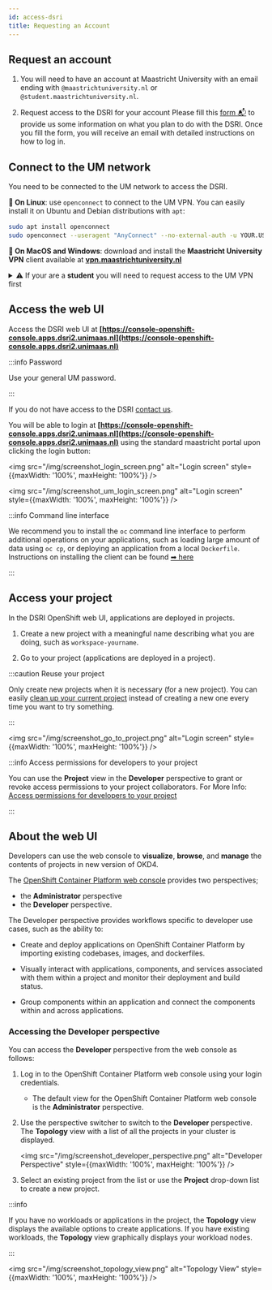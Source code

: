 ```yaml
---
id: access-dsri
title: Requesting an Account
---
```


## Request an account

1. You will need to have an account at Maastricht University with an email ending with `@maastrichtuniversity.nl` or `@student.maastrichtuniversity.nl`.

2. Request access to the DSRI for your account Please fill this [form 📬](/register) to provide us some information on what you plan to do with the DSRI. Once you fill the form, you will receive an email with detailed instructions on how to log in.


## Connect to the UM network

You need to be connected to the UM network to access the DSRI.

**🐧 On Linux**: use `openconnect` to connect to the UM VPN. You can easily install it on Ubuntu and Debian distributions with `apt`:

```bash
sudo apt install openconnect
sudo openconnect --useragent "AnyConnect" --no-external-auth -u YOUR.USER --authgroup=01 vpn.maastrichtuniversity.nl
```

**🍎 On MacOS and Windows**: download and install the **Maastricht University VPN** client available at **[vpn.maastrichtuniversity.nl](https://vpn.maastrichtuniversity.nl/)**


<details><summary>⚠️ If your are a <b>student</b> you will need to request access to the UM VPN first</summary>

<ul>
<li>You can try to use the Athena Student Desktop at <a href="https://athenadesktop.maastrichtuniversity.nl">athenadesktop.maastrichtuniversity.nl</a>, to access the VPN through a virtual desktop</li>
<li>Or ask one of your teachers to request VPN access for you. You will need to send an email to the IT helpdesk of your department with the following information: </li>
<ul>
<li>Email of the student who will get VPN</li>
<li> for which course (provide the course ID) or project does the student need the VPN</li>
<li>until which date the student will need the VPN.</li>
</ul>
</ul>
</details>


## Access the web UI

Access the DSRI web UI at **[https://console-openshift-console.apps.dsri2.unimaas.nl](https://console-openshift-console.apps.dsri2.unimaas.nl)**

:::info Password

Use your general UM password.

:::

If you do not have access to the DSRI [contact us](mailto:dsri-support-l@maastrichtuniversity.nl).

You will be able to login at **[https://console-openshift-console.apps.dsri2.unimaas.nl](https://console-openshift-console.apps.dsri2.unimaas.nl)** using the standard maastricht portal upon clicking the login button:

<img src="/img/screenshot_login_screen.png" alt="Login screen" style={{maxWidth: '100%', maxHeight: '100%'}} />

<img src="/img/screenshot_um_login_screen.png" alt="Login screen" style={{maxWidth: '100%', maxHeight: '100%'}} />

:::info Command line interface

We recommend you to install the `oc` command line interface to perform additional operations on your applications, such as loading large amount of data using `oc cp`, or deploying an application from a local `Dockerfile`. Instructions on installing the client can be found [➡ here](/docs/openshift-install)

:::

## Access your project

In the DSRI OpenShift web UI, applications are deployed in projects.

1. Create a new project with a meaningful name describing what you are doing, such as `workspace-yourname`.

2. Go to your project (applications are deployed in a project).

:::caution Reuse your project

Only create new projects when it is necessary (for a new project). You can easily [clean up your current project](https://maastrichtu-ids.github.io/dsri-documentation/docs/project-management#delete-a-project-using-the-web-ui) instead of creating a new one every time you want to try something.

:::

<img src="/img/screenshot_go_to_project.png" alt="Login screen" style={{maxWidth: '100%', maxHeight: '100%'}} />

:::info Access permissions for developers to your project

You can use the **Project** view in the **Developer** perspective to grant or revoke access permissions to your project collaborators. For More Info: [Access permissions for developers to your project](https://maastrichtu-ids.github.io/dsri-documentation/docs/project-management/#access-permissions-for-developers-to-your-project)

:::

## About the web UI

Developers can use the web console to **visualize**, **browse**, and **manage** the contents of projects in new version of OKD4. 

The [OpenShift Container Platform web console](https://docs.openshift.com/container-platform/4.6/web_console/odc-about-developer-perspective.html) provides two perspectives; 

* the **Administrator** perspective 
* the **Developer** perspective.

The Developer perspective provides workflows specific to developer use cases, such as the ability to:

* Create and deploy applications on OpenShift Container Platform by importing existing codebases, images, and dockerfiles.

* Visually interact with applications, components, and services associated with them within a project and monitor their deployment and build status.

* Group components within an application and connect the components within and across applications.

### Accessing the Developer perspective

You can access the **Developer** perspective from the web console as follows:

1. Log in to the OpenShift Container Platform web console using your login credentials. 

   * The default view for the OpenShift Container Platform web console is the **Administrator** perspective.

2. Use the perspective switcher to switch to the **Developer** perspective. The **Topology** view with a list of all the projects in your cluster is displayed.

   <img src="/img/screenshot_developer_perspective.png" alt="Developer Perspective" style={{maxWidth: '100%', maxHeight: '100%'}} />

3. Select an existing project from the list or use the **Project** drop-down list to create a new project.

:::info

If you have no workloads or applications in the project, the **Topology** view displays the available options to create applications. If you have existing workloads, the **Topology** view graphically displays your workload nodes.

:::

<img src="/img/screenshot_topology_view.png" alt="Topology View" style={{maxWidth: '100%', maxHeight: '100%'}} />